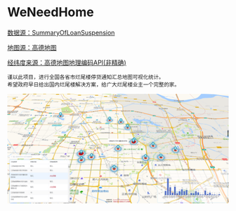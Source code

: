 # WeNeedHome

[数据源：SummaryOfLoanSuspension](https://github.com/WeNeedHome/SummaryOfLoanSuspension)

[地图源：高德地图](https://wprd04.is.autonavi.com)

[经纬度来源：高德地图地理编码API(非精确)](https://lbs.amap.com/api/webservice/guide/api/georegeo)

    谨以此项目，进行全国各省市烂尾楼停贷通知汇总地图可视化统计。
    希望政府早日给出国内烂尾楼解决方案，给广大烂尾楼业主一个完整的家。



![系统截图](./images/image_1.png)

    
    

